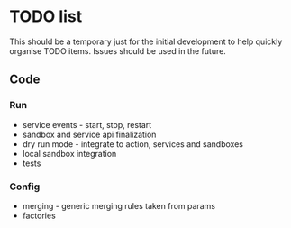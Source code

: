 # TODO list

This should be a temporary just for the initial development to help quickly organise TODO items. Issues should be used
in the future.

## Code

### Run
- service events - start, stop, restart
- sandbox and service api finalization
- dry run mode - integrate to action, services and sandboxes
- local sandbox integration
- tests

### Config
- merging - generic merging rules taken from params
- factories